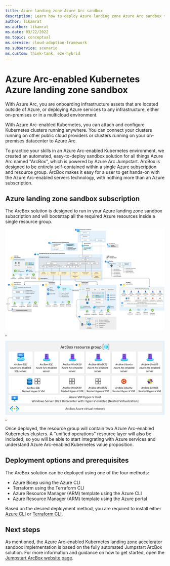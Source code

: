 ```yaml
---
title: Azure landing zone Azure Arc sandbox
description: Learn how to deploy Azure landing zone Azure Arc sandbox to accelerate adoption of hybrid or multicloud architectures.
author: likamrat
ms.author: likamrat
ms.date: 03/22/2022
ms.topic: conceptual
ms.service: cloud-adoption-framework
ms.subservice: scenario
ms.custom: think-tank, e2e-hybrid
---
```


# Azure Arc-enabled Kubernetes Azure landing zone sandbox

With Azure Arc, you are onboarding infrastructure assets that are located outside of Azure, or deploying Azure services to any infrastructure, either on-premises or in a multicloud environment.

With Azure Arc-enabled Kubernetes, you can attach and configure Kubernetes clusters running anywhere. You can connect your clusters running on other public cloud providers or clusters running on your on-premises datacenter to Azure Arc.

To practice your skills in an Azure Arc-enabled Kubernetes environment, we created an automated, easy-to-deploy sandbox solution for all things Azure Arc named "ArcBox", which is powered by Azure Arc Jumpstart. ArcBox is designed to be entirely self-contained within a single Azure subscription and resource group. ArcBox makes it easy for a user to get hands-on with the Azure Arc-enabled servers technology, with nothing more than an Azure subscription.

## Azure landing zone sandbox subscription

The ArcBox solution is designed to run in your Azure landing zone sandbox subscription and will bootstrap all the required Azure resources inside a single resource group.

[ ![Diagram of ArcBox in a sandbox subscription.](../media/arcbox-sandbox-subscription.png).](../media/arcbox-sandbox-subscription.png#lightbox)

[ ![Diagram of an ArcBox resource group.](../media/arcbox-resource-group.png).](../media/arcbox-resource-group.png#lightbox)

Once deployed, the resource group will contain two Azure Arc-enabled Kubernetes clusters. A "unified operations" resource layer will also be included, so you will be able to start integrating with Azure services and understand Azure Arc-enabled Kubernetes value proposition.

## Deployment options and prerequisites

The ArcBox solution can be deployed using one of the four methods:

- Azure Bicep using the Azure CLI
- Terraform using the Terraform CLI
- Azure Resource Manager (ARM) template using the Azure CLI
- Azure Resource Manager (ARM) template using the Azure portal

Based on the desired deployment method, you are required to install either [Azure CLI](/cli/azure/install-azure-cli) or [Terraform CLI](https://learn.hashicorp.com/tutorials/terraform/install-cli).

## Next steps

As mentioned, the Azure Arc-enabled Kubernetes landing zone accelerator sandbox implementation is based on the fully automated Jumpstart ArcBox solution. For more information and guidance on how to get started, open the [Jumpstart ArcBox website page](https://aka.ms/JumpstartArcBox).
